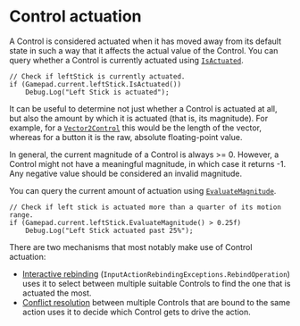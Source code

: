 # Control actuation

A Control is considered actuated when it has moved away from its default state in such a way that it affects the actual value of the Control. You can query whether a Control is currently actuated using [`IsActuated`](../api/UnityEngine.InputSystem.InputControlExtensions.html#UnityEngine_InputSystem_InputControlExtensions_IsActuated_UnityEngine_InputSystem_InputControl_System_Single_).

```CSharp
// Check if leftStick is currently actuated.
if (Gamepad.current.leftStick.IsActuated())
    Debug.Log("Left Stick is actuated");
```

It can be useful to determine not just whether a Control is actuated at all, but also the amount by which it is actuated (that is, its magnitude). For example, for a [`Vector2Control`](../api/UnityEngine.InputSystem.Controls.Vector2Control.html) this would be the length of the vector, whereas for a button it is the raw, absolute floating-point value.

In general, the current magnitude of a Control is always >= 0. However, a Control might not have a meaningful magnitude, in which case it returns -1. Any negative value should be considered an invalid magnitude.

You can query the current amount of actuation using [`EvaluateMagnitude`](../api/UnityEngine.InputSystem.InputControl.html#UnityEngine_InputSystem_InputControl_EvaluateMagnitude).

```CSharp
// Check if left stick is actuated more than a quarter of its motion range.
if (Gamepad.current.leftStick.EvaluateMagnitude() > 0.25f)
    Debug.Log("Left Stick actuated past 25%");
```

There are two mechanisms that most notably make use of Control actuation:

- [Interactive rebinding](ActionBindings.md#interactive-rebinding) (`InputActionRebindingExceptions.RebindOperation`) uses it to select between multiple suitable Controls to find the one that is actuated the most.
- [Conflict resolution](ActionBindings.md#conflicting-inputs) between multiple Controls that are bound to the same action uses it to decide which Control gets to drive the action.